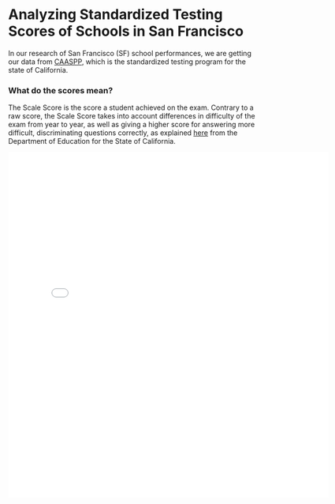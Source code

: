 # Analyzing Standardized Testing Scores of Schools in San Francisco

In our research of San Francisco (SF) school performances, we are getting our data from [CAASPP](https://caaspp-elpac.cde.ca.gov/caaspp/ResearchFileList?ps=true&lstTestYear=2019&lstTestType=B&lstCounty=00&lstDistrict=00000&lstSchool=0000000), which is the standardized testing program for the state of California.

### What do the scores mean?

The Scale Score is the score a student achieved on the exam. Contrary to a raw score, the Scale Score takes into account differences in difficulty of the exam from year to year, as well as giving a higher score for answering more difficult, discriminating questions correctly, as explained [here](https://www.caaspp.org/rsc/pdfs/CAASPP.post-test_guide.2018-19.pdf) from the Department of Education for the State of California.

<iframe src="/images/TimeSlider.html" style="border:none;height:700px;width:650px;"/>

## testing

kan vi se det her?

asdf

asdf

asdf

asdf

asdf

asdf

asdf

asdf

asdf

asdf
asd
f
asdf

asdf

asdf

asdf
asd
f
asdf


asdf

asdf


asdf
